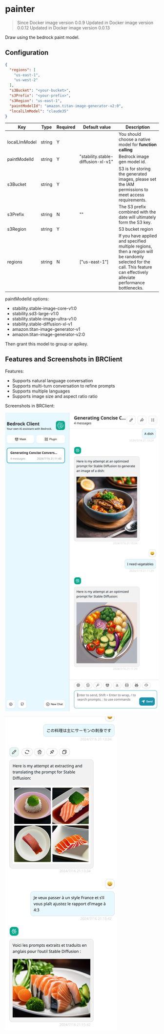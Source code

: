 # painter

> Since Docker image version 0.0.9
> Updated in Docker image version 0.0.12
> Updated in Docker image version 0.0.13

Draw using the bedrock paint model.

## Configuration

```json
{
  "regions": [
    "us-east-1",
    "us-west-2"
  ],
  "s3Bucket": "<your-bucket>",
  "s3Prefix": "<your-prefix>",
  "s3Region": "us-east-1",
  "paintModelId": "amazon.titan-image-generator-v2:0",
  "localLlmModel": "claude35"
}
```

| Key     | Type      | Required     | Default value | Description |
| ------------- | -------| ------------- | ------------- | ------------- |
| localLlmModel  | string   | Y    |   | You should choose a native model for **function calling** |
| paintModelId  | string   | Y    | "stability.stable-diffusion-xl-v1" |  Bedrock image gen model id. |
| s3Bucket  | string   | Y    |  | S3 is for storing the generated images, please set the IAM permissions to meet access requirements.  |
| s3Prefix  | string   | N    | "" |   The S3 prefix combined with the date will ultimately form the S3 key.  |
| s3Region  | string   | Y     | | S3 bucket region  |
| regions  | string   | N     | ["us-east-1"] |   If you have applied and specified multiple regions, then a region will be randomly selected for the call. This feature can effectively alleviate performance bottlenecks.  |

paintModelId options:

- stability.stable-image-core-v1:0
- stability.sd3-large-v1:0
- stability.stable-image-ultra-v1:0
- stability.stable-diffusion-xl-v1
- amazon.titan-image-generator-v1
- amazon.titan-image-generator-v2:0

Then grant this model to  group or apikey.

## Features and Screenshots in BRClient

Features:

- Supports natural language conversation
- Supports multi-turn conversation to refine prompts
- Supports multiple languages
- Supports image size and aspect ratio ratio

Screenshots in BRClient:

![demo dish](./screenshots/demo-dish-1.png)

![demo dish](./screenshots/demo-dish-2.png)
